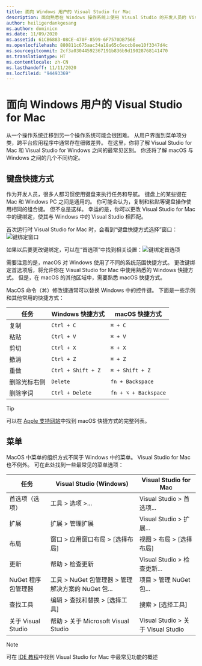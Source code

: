 ```yaml
---
title: 面向 Windows 用户的 Visual Studio for Mac
description: 面向熟悉在 Windows 操作系统上使用 Visual Studio 的开发人员的 Visual Studio for Mac 简介。
author: heiligerdankgesang
ms.author: dominicn
ms.date: 11/09/2020
ms.assetid: 61CB6883-08CE-470F-8599-6F7570DB756E
ms.openlocfilehash: 880811c675aac34a18a65c6eccb8ee10f3347d4c
ms.sourcegitcommit: 2cf3a03044592367191b836b9d19028768141470
ms.translationtype: HT
ms.contentlocale: zh-CN
ms.lasthandoff: 11/11/2020
ms.locfileid: "94493369"
---
```

# <a name="visual-studio-for-mac-for-windows-users"></a>面向 Windows 用户的 Visual Studio for Mac

从一个操作系统迁移到另一个操作系统可能会很困难。 从用户界面到菜单项分类，跨平台应用程序中通常存在细微差异。 在这里，你将了解 Visual Studio for Mac 和 Visual Studio for Windows 之间的最常见区别。 你还将了解 macOS 与 Windows 之间的几个不同约定。

## <a name="keyboard-shortcuts"></a>键盘快捷方式

作为开发人员，很多人都习惯使用键盘来执行任务和导航。 键盘上的某些键在 Mac 和 Windows PC 之间是通用的。 你可能会认为，复制和粘贴等键盘操作使用相同的组合键。 但不总是这样。 幸运的是，你可以更改 Visual Studio for Mac 中的键绑定，使其与 Windows 中的 Visual Studio 相匹配。

首次运行时 Visual Studio for Mac 时，会看到“键盘快捷方式选择”窗口：![键绑定窗口](media/ide-tour-2019-keyboard-shortcut.png)

如果以后要更改键绑定，可以在“首选项”中找到相关设置：![键绑定首选项](media/customizing-the-ide-image10a.png)

需要注意的是，macOS 对 Windows 使用了不同的系统范围快捷方式。 更改键绑定首选项后，将允许你在 Visual Studio for Mac 中使用熟悉的 Windows 快捷方式。 但是，在 macOS 的其他区域中，需要熟悉 macOS 快捷方式。

MacOS 命令（⌘）修改键通常可以替换 Windows 中的控件键。 下面是一些示例和其他常用的快捷方式：

|任务                   |Windows 快捷方式         |macOS 快捷方式      |
|-----------------------|-------------------------|--------------------|
|复制                   |`Ctrl + C`               |`⌘ + C`             |
|粘贴                  |`Ctrl + V`               |`⌘ + V`             |
|剪切                    |`Ctrl + X`               |`⌘ + X`             |
|撤消                   |`Ctrl + Z`               |`⌘ + Z`             |
|重做                   |`Ctrl + Shift + Z`       |`⌘ + Shift + Z`     |
|删除光标右侧 |`Delete`                 |`fn + Backspace`    |
|删除字词            |`Ctrl + Delete`          |`fn + ⌥ + Backspace`|

> [!TIP]
> 可以在 [Apple 支持网站](https://support.apple.com/en-us/HT201236)中找到 macOS 快捷方式的完整列表。

## <a name="menus"></a>菜单

MacOS 中菜单的组织方式不同于 Windows 中的菜单。 Visual Studio for Mac 也不例外。 可在此处找到一些最常见的菜单选项：

|任务                   |Visual Studio (Windows)                                              |Visual Studio for Mac                |
|-----------------------|---------------------------------------------------------------------|-------------------------------------|
|首选项（选项）  |工具 > 选项 >...                                                   |Visual Studio > 首选项...       |
|扩展             |扩展 > 管理扩展                                       |Visual Studio > 扩展...        |
|布局                |窗口 > 应用窗口布局 > [选择布局]                       |视图 > 布局 > [选择布局]               |
|更新                |帮助 > 检查更新                                             |Visual Studio > 检查更新... |
|NuGet 程序包管理器  |工具 > NuGet 包管理器 > 管理解决方案的 NuGet 包... |项目 > 管理 NuGet 包...   |
|查找工具             |编辑 > 查找和替换 > [选择工具]                              |搜索 > [选择工具]               |
|关于 Visual Studio    |帮助 > 关于 Microsoft Visual Studio                                 |Visual Studio > 关于 Visual Studio  

> [!NOTE]
> 可在 [IDE 教程](ide-tour.md)中找到 Visual Studio for Mac 中最常见功能的概述